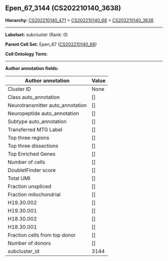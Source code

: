 ## Epen_67_3144 (CS202210140_3638)
<b>Hierarchy: </b>
[CS202210140_471](https://purl.brain-bican.org/taxonomy/CS202210140#CS202210140_471) >
[CS202210140_68](https://purl.brain-bican.org/taxonomy/CS202210140#CS202210140_68) >
[CS202210140_3638](https://purl.brain-bican.org/taxonomy/CS202210140#CS202210140_3638)

---


**Labelset:** subcluster (Rank: 0)

**Parent Cell Set:** Epen_67 ([CS202210140_68](https://purl.brain-bican.org/taxonomy/CS202210140#CS202210140_68))



**Cell Ontology Term:** 

[MARKER GENES.]: #


---

[TRANSFERRED ANNOTATIONS.]: #


[AUTHOR ANNOTATION FIELDS.]: #


**Author annotation fields:**

| Author annotation | Value |
|-------------------|-------|
|Cluster ID|None|
|Class auto_annotation|[]|
|Neurotransmitter auto_annotation|[]|
|Neuropeptide auto_annotation|[]|
|Subtype auto_annotation|[]|
|Transferred MTG Label|[]|
|Top three regions|[]|
|Top three dissections|[]|
|Top Enriched Genes|[]|
|Number of cells|[]|
|DoubletFinder score|[]|
|Total UMI|[]|
|Fraction unspliced|[]|
|Fraction mitochondrial|[]|
|H19.30.002|[]|
|H19.30.001|[]|
|H18.30.002|[]|
|H18.30.001|[]|
|Fraction cells from top donor|[]|
|Number of donors|[]|
|subcluster_id|3144|
